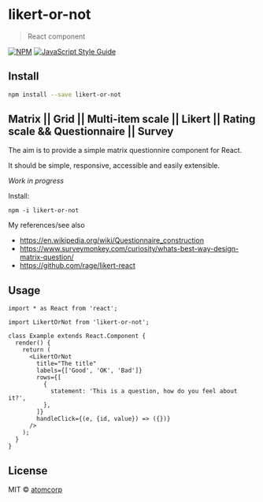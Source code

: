 # likert-or-not

> React component

[![NPM](https://img.shields.io/npm/v/likert-or-not.svg)](https://www.npmjs.com/package/likert-or-not) [![JavaScript Style Guide](https://img.shields.io/badge/code_style-standard-brightgreen.svg)](https://standardjs.com)

## Install

```bash
npm install --save likert-or-not
```

## Matrix || Grid || Multi-item scale || Likert || Rating scale && Questionnaire || Survey

The aim is to provide a simple matrix questionnire component for React.

It should be simple, responsive, accessible and easily extensible.

_Work in progress_

Install:

```
npm -i likert-or-not
```

My references/see also

- https://en.wikipedia.org/wiki/Questionnaire_construction
- https://www.surveymonkey.com/curiosity/whats-best-way-design-matrix-question/
- https://github.com/rage/likert-react

## Usage

```tsx
import * as React from 'react';

import LikertOrNot from 'likert-or-not';

class Example extends React.Component {
  render() {
    return (
      <LikertOrNot
        title="The title"
        labels={['Good', 'OK', 'Bad']}
        rows={[
          {
            statement: 'This is a question, how do you feel about it?',
          },
        ]}
        handleClick={(e, {id, value}) => ({})}
      />
    );
  }
}
```

## License

MIT © [atomcorp](https://github.com/atomcorp)
